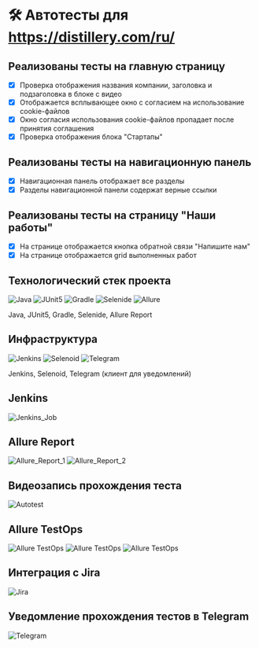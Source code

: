 # 🛠 Автотесты для https://distillery.com/ru/

## Реализованы тесты на главную страницу
- [X] Проверка отображения названия компании, заголовка и подзаголовка в блоке с видео
- [X] Отображается всплывающее окно с согласием на использование cookie-файлов
- [X] Окно согласия использования cookie-файлов пропадает после принятия соглашения
- [X] Проверка отображения блока "Стартапы"
## Реализованы тесты на навигационную панель
- [X] Навигационная панель отображает все разделы
- [X] Разделы навигационной панели содержат верные ссылки
## Реализованы тесты на страницу "Наши работы" 
- [X] На странице отображается кнопка обратной связи "Напишите нам"
- [X] На странице отображается grid выполненных работ

## Технологический стек проекта
![Java](files/icons/Java.png)
![JUnit5](files/icons/JUnit5.png)
![Gradle](files/icons/Gradle.png)
![Selenide](files/icons/Selenide.png)
![Allure](files/icons/Allure_Report.png)

Java, JUnit5,  Gradle, Selenide, Allure Report

## Инфраструктура
![Jenkins](files/icons/Jenkins.png)
![Selenoid](files/icons/Selenoid.png)
![Telegram](files/icons/Telegram.png)

Jenkins, Selenoid, Telegram (клиент для уведомлений)

## Jenkins
![Jenkins_Job](files/icons/Jenkins_job.png)
## Allure Report
![Allure_Report_1](files/icons/Allure%20Report.png)
![Allure_Report_2](files/icons/Allure%20Report%202.png)
## Видеозапись прохождения теста
![Autotest](files/icons/autotest.gif)
## Allure TestOps
![Allure TestOps](files/icons/Allure%20TestOps%20Main.png)
![Allure TestOps](files/icons/Allure%20TestOps%20Launches.png)
![Allure TestOps](files/icons/Allure%20TestOps.png)
## Интеграция с Jira
![Jira](files/icons/Jira.png)
## Уведомление прохождения тестов в Telegram
![Telegram](files/icons/Telegram_Info.png)




